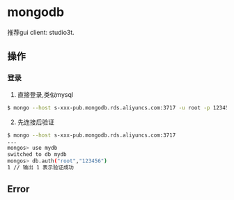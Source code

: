 # mongodb
推荐gui client: studio3t.

## 操作
### 登录
1. 直接登录,类似mysql
```sh
$ mongo --host s-xxx-pub.mongodb.rds.aliyuncs.com:3717 -u root -p 123456 --authenticationDatabase mydb
```

2. 先连接后验证
```sh
$ mongo --host s-xxx-pub.mongodb.rds.aliyuncs.com:3717                        16:50:51
...
mongos> use mydb
switched to db mydb
mongos> db.auth("root","123456")
1 // 输出 1 表示验证成功
```

## Error